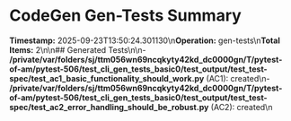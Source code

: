 # CodeGen Gen-Tests Summary

**Timestamp:** 2025-09-23T13:50:24.301130\n**Operation:** gen-tests\n**Total Items:** 2\n\n## Generated Tests\n\n- **/private/var/folders/sj/ttm056wn69ncqkyty42kd_dc0000gn/T/pytest-of-am/pytest-506/test_cli_gen_tests_basic0/test_output/test_test-spec/test_ac1_basic_functionality_should_work.py** (AC1): created\n- **/private/var/folders/sj/ttm056wn69ncqkyty42kd_dc0000gn/T/pytest-of-am/pytest-506/test_cli_gen_tests_basic0/test_output/test_test-spec/test_ac2_error_handling_should_be_robust.py** (AC2): created\n
